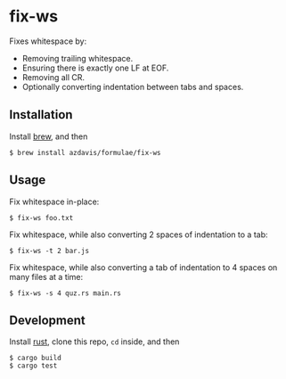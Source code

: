 # fix-ws

Fixes whitespace by:

- Removing trailing whitespace.
- Ensuring there is exactly one LF at EOF.
- Removing all CR.
- Optionally converting indentation between tabs and spaces.

## Installation

Install [brew][], and then

```
$ brew install azdavis/formulae/fix-ws
```

## Usage

Fix whitespace in-place:

```
$ fix-ws foo.txt
```

Fix whitespace, while also converting 2 spaces of indentation to a tab:

```
$ fix-ws -t 2 bar.js
```

Fix whitespace, while also converting a tab of indentation to 4 spaces on many
files at a time:

```
$ fix-ws -s 4 quz.rs main.rs
```

## Development

Install [rust][], clone this repo, `cd` inside, and then

```
$ cargo build
$ cargo test
```

[brew]: https://brew.sh
[rust]: https://www.rust-lang.org
